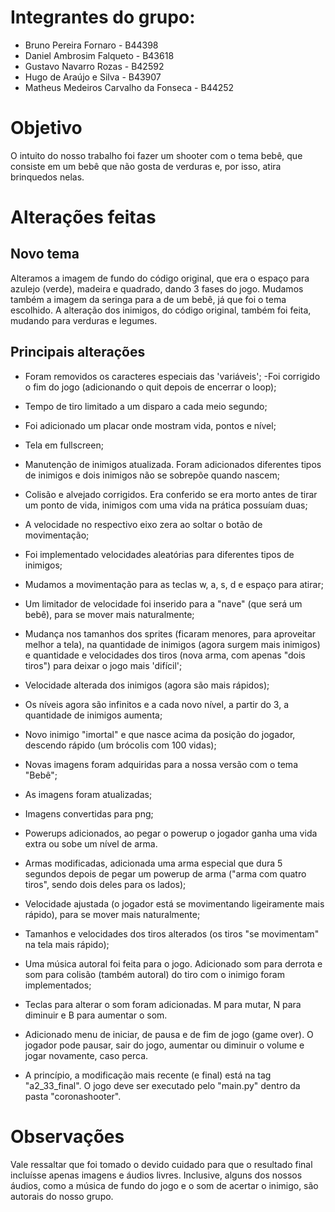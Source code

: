 # Integrantes do grupo:
- Bruno Pereira Fornaro - B44398
- Daniel Ambrosim Falqueto - B43618
- Gustavo Navarro Rozas - B42592
- Hugo de Araújo e Silva - B43907
- Matheus Medeiros Carvalho da Fonseca - B44252


# Objetivo
O intuito do nosso trabalho foi fazer um shooter com o tema bebê, que consiste em um bebê que não gosta de verduras e, por isso, atira brinquedos nelas.


# Alterações feitas
## Novo tema
Alteramos a imagem de fundo do código original, que era o espaço para azulejo (verde), madeira e quadrado, dando 3 fases do jogo.
Mudamos também a imagem da seringa para a de um bebê, já que foi o tema escolhido. A alteração dos inimigos, do código original, também foi feita,
mudando para verduras e legumes.


## Principais alterações 
- Foram removidos os caracteres especiais das 'variáveis'; 
-Foi corrigido o fim do jogo (adicionando o quit depois de encerrar o loop);
- Tempo de tiro limitado a um disparo a cada meio segundo;
- Foi adicionado um placar onde mostram vida, pontos e nível;
- Tela em fullscreen; 
- Manutenção de inimigos atualizada. Foram adicionados diferentes tipos de inimigos e dois inimigos não se sobrepõe quando nascem;
- Colisão e alvejado corrigidos. Era conferido se era morto antes de tirar um ponto de vida, inimigos com uma vida na prática possuíam duas;
- A velocidade no respectivo eixo zera ao soltar o botão de movimentação;
- Foi implementado velocidades aleatórias para diferentes tipos de inimigos;
- Mudamos a movimentação para as teclas w, a, s, d e espaço para atirar;
- Um limitador de velocidade foi inserido para a "nave" (que será um bebê), para se mover mais naturalmente;
- Mudança nos tamanhos dos sprites (ficaram menores, para aproveitar melhor a tela), na quantidade de inimigos (agora surgem mais inimigos) e quantidade e velocidades dos tiros (nova arma, com apenas "dois tiros") para deixar o jogo mais 'difícil';
- Velocidade alterada dos inimigos (agora são mais rápidos); 
- Os níveis agora são infinitos e a cada novo nível, a partir do 3, a quantidade de inimigos aumenta;
- Novo inimigo "imortal" e que nasce acima da posição do jogador, descendo rápido (um brócolis com 100 vidas);
- Novas imagens foram adquiridas para a nossa versão com o tema "Bebê";
- As imagens foram atualizadas;
- Imagens convertidas para png;
- Powerups adicionados, ao pegar o powerup o jogador ganha uma vida extra ou sobe um nível de arma. 
- Armas modificadas, adicionada uma arma especial que dura 5 segundos depois de pegar um powerup de arma ("arma com quatro tiros", sendo dois deles para os lados); 
- Velocidade ajustada (o jogador está se movimentando ligeiramente mais rápido), para se mover mais naturalmente;
- Tamanhos e velocidades dos tiros alterados (os tiros "se movimentam" na tela mais rápido);
- Uma música autoral foi feita para o jogo. Adicionado som para derrota e som para colisão (também autoral) do tiro com o inimigo foram implementados;
- Teclas para alterar o som foram adicionadas. M para mutar, N para diminuir e B para aumentar o som.
- Adicionado menu de iniciar, de pausa e de fim de jogo (game over). O jogador pode pausar, sair do jogo, aumentar ou diminuir o volume e jogar novamente, caso perca.

- A princípio, a modificação mais recente (e final) está na tag "a2_33_final". O jogo deve ser executado pelo "main.py" dentro da pasta "coronashooter".


# Observações
Vale ressaltar que foi tomado o devido cuidado para que o resultado final incluísse apenas imagens e áudios livres. Inclusive, alguns dos nossos áudios, como a música de fundo do jogo e o som de acertar o inimigo, são autorais do nosso grupo.